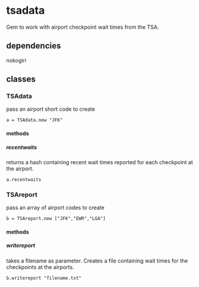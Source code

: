 # tsadata

Gem to work with airport checkpoint wait times from the TSA.

## dependencies

nokogiri

## classes
### TSAdata

pass an airport short code to create

`a = TSAdata.new "JFK"`

#### methods
##### recentwaits
returns a hash containing recent wait times reported for each checkpoint at the airport.

`a.recentwaits`

### TSAreport

pass an array of airport codes to create

`b = TSAreport.new ["JFK","EWR","LGA"]`

#### methods
##### writereport
takes a filename as parameter.  Creates a file containing wait times for the checkpoints at the airports.

`b.writereport "filename.txt"`
